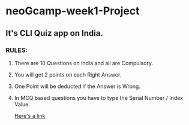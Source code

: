 # neoGcamp-week1-Project 
## It's CLI Quiz app on India.


### RULES:
1. There are 10 Questions on India and all are Compulsory.
2. You will get 2 points on each Right Answer.
3. One Point will be deducted if the Answer is Wrong.
4. In MCQ based questions you have to type the Serial Number / Index Value.


    [Here's a link](https://repl.it/@PreranaNawar/neoGcamp-week1Project?embed=1output=1#index.js "Quiz App Link")